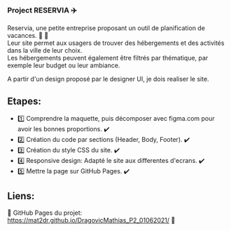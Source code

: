 ### Project RESERVIA :airplane:

 Reservia, une petite entreprise proposant un outil de planification de vacances. :palm_tree: :sunrise:<br />
 Leur site permet aux usagers de trouver des hébergements et des activités dans la ville de leur choix. <br />
 Les hébergements peuvent également être filtrés par thématique, par exemple leur budget ou leur ambiance.<br />

 A partir d'un design proposé par le designer UI, je dois realiser le site.

## Etapes:

- :one: Comprendre la maquette, puis décomposer avec figma.com pour avoir les bonnes proportions. :heavy_check_mark:
- :two: Création du code par sections (Header, Body, Footer). :heavy_check_mark:
- :three: Création du style CSS du site. :heavy_check_mark:
- :four: Responsive design: Adapté le site aux differentes d'ecrans. :heavy_check_mark:
- :five: Mettre la page sur GitHub Pages. :heavy_check_mark:

## Liens:

:link: GitHub Pages du projet: https://mat2dr.github.io/DragovicMathias_P2_01062021/ :link:
